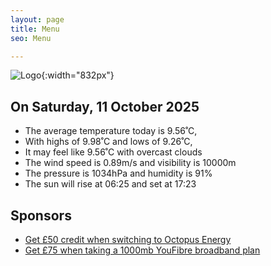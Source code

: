 ```yaml
---
layout: page
title: Menu
seo: Menu

---
```


![Logo](/images/logo.jpg){:width="832px"}

<!-- weather_marker starts -->
## On Saturday, 11 October 2025

- The average temperature today is 9.56˚C,
- With highs of 9.98˚C and lows of 9.26˚C,
- It may feel like 9.56˚C with overcast clouds
- The wind speed is 0.89m/s and visibility is 10000m
- The pressure is 1034hPa and humidity is 91%
- The sun will rise at 06:25 and set at 17:23

<!-- weather_marker ends -->

## Sponsors

- [Get £50 credit when switching to Octopus Energy](https://bit.ly/3oD1nnS)
- [Get £75 when taking a 1000mb YouFibre broadband plan](https://aklam.io/91zWhU?)
